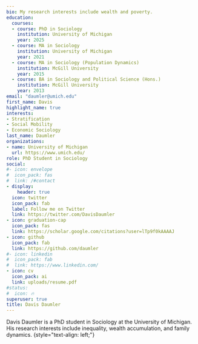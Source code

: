 ```yaml
---
bio: My research interests include wealth and poverty.
education:
  courses:
  - course: PhD in Sociology
    institution: University of Michigan
    year: 2025
  - course: MA in Sociology
    institution: University of Michigan
    year: 2021
  - course: MA in Sociology (Population Dynamics)
    institution: McGill University
    year: 2015
  - course: BA in Sociology and Political Science (Hons.)
    institution: McGill University
    year: 2013
email: "daumler@umich.edu"
first_name: Davis
highlight_name: true
interests:
- Stratification
- Social Mobility
- Economic Sociology
last_name: Daumler
organizations:
- name: University of Michigan
  url: https://www.umich.edu/
role: PhD Student in Sociology
social:
#- icon: envelope
#  icon_pack: fas
#  link: /#contact
- display:
    header: true
  icon: twitter
  icon_pack: fab
  label: Follow me on Twitter
  link: https://twitter.com/DavisDaumler
- icon: graduation-cap
  icon_pack: fas
  link: https://scholar.google.com/citations?user=lTp9f0kAAAAJ
- icon: github
  icon_pack: fab
  link: https://github.com/daumler
#- icon: linkedin
#  icon_pack: fab
#  link: https://www.linkedin.com/
- icon: cv
  icon_pack: ai
  link: uploads/resume.pdf
#status:
#  icon: 🔥
superuser: true
title: Davis Daumler
---
```


Davis Daumler is a PhD student in Sociology at the University of Michigan. His research interests include inequality, wealth accumulation, and family dynamics.
{style="text-align: left;"}
```{style="text-align: justify;"}'''
